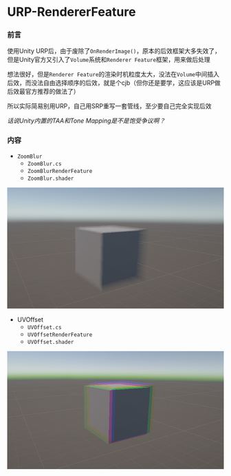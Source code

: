 # URP-RendererFeature

### 前言

使用Unity URP后，由于废除了`OnRenderImage()`，原本的后效框架大多失效了，但是Unity官方又引入了`Volume`系统和`Renderer Feature`框架，用来做后处理

想法很好，但是`Renderer Feature`的渲染时机粒度太大，没法在`Volume`中间插入后效，而没法自由选择顺序的后效，就是个cjb（但你还是要学，这应该是URP做后效最官方推荐的做法了）

所以实际简易别用URP，自己用SRP重写一套管线，至少要自己完全实现后效

*话说Unity内置的TAA和Tone Mapping是不是饱受争议啊？*

### 内容

- `ZoomBlur`
  - `ZoomBlur.cs`
  - `ZoomBlurRenderFeature`
  - `ZoomBlur.shader`

![ZoomBlur](Image/ZoomBlur.png)

- UVOffset
  - `UVOffset.cs`
  - `UVOffsetRenderFeature`
  - `UVOffset.shader`

![UVOffset](Image/UVOffset.png)

